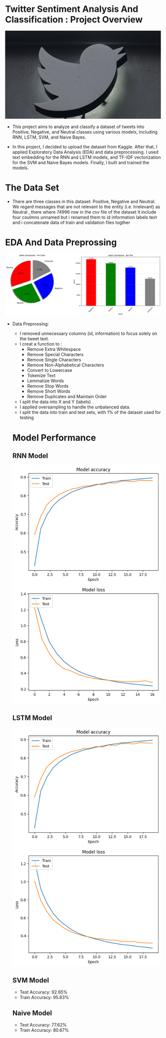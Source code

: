 # Twitter Sentiment Analysis And Classification : Project Overview
 ![Image](https://github.com/germeengehad/Twitter-Sentiment-Analysis-and-Classification/blob/main/image.jpg)

 - This project aims to analyze and classify a dataset of tweets into Positive, Negative, and Neutral classes using various models, including RNN, LSTM, SVM, and Naive Bayes.

- In this project, I decided to upload the dataset from Kaggle. After that, I applied Exploratory Data Analysis (EDA) and data preprocessing. I used text embedding for the RNN and LSTM models, and TF-IDF vectorization for the SVM and Naive Bayes models. Finally, I built and trained the models. 

# The Data Set
- There are three classes in this dataset: Positive, Negative and Neutral. We regard messages that are not relevant to the entity (i.e. Irrelevant) as Neutral , there where 74996 row in the csv file of the dataset it include four coulmns unnamed but i renamed them to  id information labels text and i concatenate data of train and validation files togther 

# EDA And Data Preprossing 
 ![Image](https://github.com/germeengehad/Twitter-Sentiment-Analysis-and-Classification/blob/main/download%20(5).png)

- Data Preprossing:
  - I removed unnecessary columns (id, information) to focus solely on the tweet text.
  - I creat a  function to :
     - Remove Extra Whitespace
     - Remove Special Characters
     - Remove Single Characters
     - Remove Non-Alphabetical Characters
     - Convert to Lowercase
     - Tokenize Text
     - Lemmatize Words
     - Remove Stop Words
     - Remove Short Words
     - Remove Duplicates and Maintain Order
   - I split the data into X and Y (labels)
   - I applied oversampling to handle the unbalanced data.
   - I split the data into train and test sets, with 1% of the dataset used for testing
     
  # Model Performance
   ## RNN Model
  ![Image](https://github.com/germeengehad/Twitter-Sentiment-Analysis-and-Classification/blob/main/download%20(lstm%20acc).png)
  ![Image](https://github.com/germeengehad/Twitter-Sentiment-Analysis-and-Classification/blob/main/download%20(rnn%20loss).png)
  
  ## LSTM Model
  ![Image](https://github.com/germeengehad/Twitter-Sentiment-Analysis-and-Classification/blob/main/download%20(lstm%20acc).png)
  ![Image](https://github.com/germeengehad/Twitter-Sentiment-Analysis-and-Classification/blob/main/download%20(lstm%20loss).png)

  ## SVM Model
  - Test Accuracy: 92.65%
  - Train Accuracy: 95.83%

  ## Naive Model
  - Test Accuracy: 77.62%
  - Train Accuracy: 80.67%
  
  
  
     
